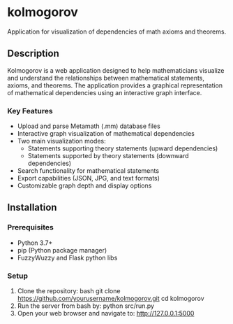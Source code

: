 # kolmogorov
Application for visualization of dependencies of math axioms and theorems.

## Description
Kolmogorov is a web application designed to help mathematicians visualize and understand the relationships between mathematical statements, axioms, and theorems. The application provides a graphical representation of mathematical dependencies using an interactive graph interface.

### Key Features
- Upload and parse Metamath (.mm) database files
- Interactive graph visualization of mathematical dependencies
- Two main visualization modes:
  - Statements supporting theory statements (upward dependencies)
  - Statements supported by theory statements (downward dependencies)
- Search functionality for mathematical statements
- Export capabilities (JSON, JPG, and text formats)
- Customizable graph depth and display options

## Installation

### Prerequisites
- Python 3.7+
- pip (Python package manager)
- FuzzyWuzzy and Flask python libs

### Setup
1. Clone the repository:
bash
git clone https://github.com/yourusername/kolmogorov.git
cd kolmogorov
2. Run the server from bash by:
python src/run.py 
3. Open your web browser and navigate to:
http://127.0.0.1:5000